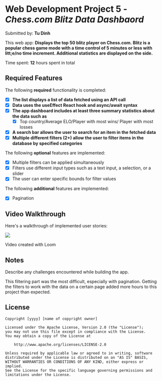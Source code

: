 # Web Development Project 5 - *Chess.com Blitz Data Dashbaord*

Submitted by: **Tu Dinh**

This web app: **Displays the top 50 blitz player on Chess.com. Blitz is a popular chess game mode with a time control of 5 minutes or less with litt;e/no time increment. Additional statistics are displayed on the side.**

Time spent: **12** hours spent in total

## Required Features

The following **required** functionality is completed:

- [x] **The list displays a list of data fetched using an API call**
- [x] **Data uses the useEffect React hook and async/await syntax**
- [x] **The app dashboard includes at least three summary statistics about the data such as**
  - [x] Top country/Average ELO/Player with most wins/ Player with most losses
- [x] **A search bar allows the user to search for an item in the fetched data**
- [x] **Multiple different filters (2+) allow the user to filter items in the database by specified categories**

The following **optional** features are implemented:

- [x] Multiple filters can be applied simultaneously
- [x] Filters use different input types such as a text input, a selection, or a slider
- [x] The user can enter specific bounds for filter values

The following **additional** features are implemented:

* [x] Pagination

## Video Walkthrough

Here's a walkthrough of implemented user stories:

  <a href="https://www.loom.com/share/bd6c28ab1a1646a6b184c90b9d776b23">
    <img style="max-width:300px;" src="https://cdn.loom.com/sessions/thumbnails/bd6c28ab1a1646a6b184c90b9d776b23-with-play.gif">
  </a>


<!-- Replace this with whatever GIF tool you used! -->
Video created with Loom
<!-- Recommended tools:
[Kap](https://getkap.co/) for macOS
[ScreenToGif](https://www.screentogif.com/) for Windows
[peek](https://github.com/phw/peek) for Linux. -->

## Notes

Describe any challenges encountered while building the app.

This filtering part was the most difficult, especially with pagination. Getting the filters to work with the data on a certain page added more hours to this project than expected. 

## License

    Copyright [yyyy] [name of copyright owner]

    Licensed under the Apache License, Version 2.0 (the "License");
    you may not use this file except in compliance with the License.
    You may obtain a copy of the License at

        http://www.apache.org/licenses/LICENSE-2.0

    Unless required by applicable law or agreed to in writing, software
    distributed under the License is distributed on an "AS IS" BASIS,
    WITHOUT WARRANTIES OR CONDITIONS OF ANY KIND, either express or implied.
    See the License for the specific language governing permissions and
    limitations under the License.
